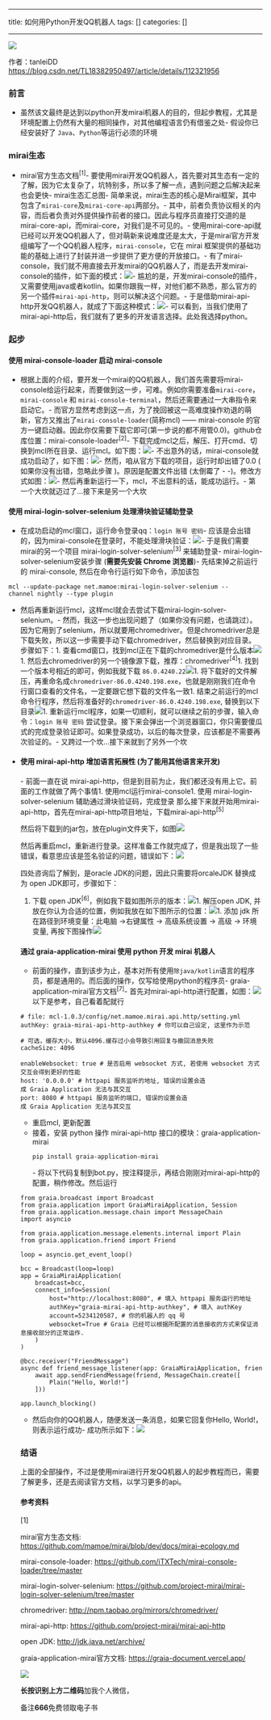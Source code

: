 
--- 
title:  如何用Python开发QQ机器人 
tags: []
categories: [] 

---
<img src="https://img-blog.csdnimg.cn/img_convert/07dafc07c8cab1cfdbddb0d7106b9453.png">

>  
  作者：tanleiDD 
  https://blog.csdn.net/TL18382950497/article/details/112321956 
 

### 前言
- 虽然该文最终是达到以python开发mirai机器人的目的，但起步教程，尤其是环境配置上仍然有大量的相同操作，对其他编程语言仍有借鉴之处- 假设你已经安装好了 `Java`、`Python`等运行必须的环境
### mirai生态
- mirai官方生态文档<sup>[1]</sup>- 要使用mirai开发QQ机器人，首先要对其生态有一定的了解，因为它太复杂了，坑特别多，所以多了解一点，遇到问题之后解决起来也会更快- mirai生态汇总图- 简单来说，mirai生态的核心是Mirai框架，其中包含了`mirai-core`及`mirai-core-api`两部分。- 其中，前者负责协议相关的内容，而后者负责对外提供操作前者的接口。因此与程序员直接打交道的是mirai-core-api，而mirai-core，对我们是不可见的。- 使用mirai-core-api就已经可以开发QQ机器人了，但对萌新来说难度还是太大，于是mirai官方开发组编写了一个QQ机器人程序，`mirai-console`，它在 mirai 框架提供的基础功能的基础上进行了封装并进一步提供了更方便的开放接口。- 有了mirai-console，我们就不用直接去开发mirai的QQ机器人了，而是去开发mirai-console的插件，如下面的模式：<img src="https://img-blog.csdnimg.cn/img_convert/44657d093a261e0ed8317eb279cd1acf.png">- 尴尬的是，开发mirai-console的插件，又需要使用java或者kotlin。如果你跟我一样，对他们都不熟悉，那么官方的另一个插件`mirai-api-http`，则可以解决这个问题。- 于是借助mirai-api-http开发QQ机器人，就成了下面这种模式：<img src="https://img-blog.csdnimg.cn/img_convert/1aec296545177ccb2e4a6f2ee955185c.png">- 可以看到，当我们使用了mirai-api-http后，我们就有了更多的开发语言选择。此处我选择python。
### 起步

#### 使用 mirai-console-loader 启动 mirai-console
- 根据上面的介绍，要开发一个mirai的QQ机器人，我们首先需要将mirai-console给运行起来，而要做到这一步，可难。例如你需要准备`mirai-core`，`mirai-console` 和 `mirai-console-terminal`，然后还需要通过一大串指令来启动它。- 而官方显然考虑到这一点，为了挽回被这一高难度操作劝退的萌新，官方又推出了`mirai-console-loader`(简称mcl) —— mirai-console 的官方一键启动器。因此你仅需要下载它即可(第一步说的都不用管0.0)。github仓库位置：mirai-console-loader<sup>[2]</sup>- 下载完成mcl之后，解压、打开cmd、切换到mcl所在目录、运行mcl。如下图：<img src="https://img-blog.csdnimg.cn/img_convert/62853674ae3464f459efdd938945bd64.png">- 不出意外的话，mirai-console就成功启动了，如下图：<img src="https://img-blog.csdnimg.cn/img_convert/a556a59189adca1c10af04ef24febb16.png">- 然而，咱从官方下载的项目，运行时却出错了0.0 ( 如果你没有出错，忽略此步骤 )。原因是配置文件出错 (太倒霉了 - -)。修改方式如图：<img src="https://img-blog.csdnimg.cn/img_convert/05f65a657dcb035f0690821da2874afc.png">- 然后再重新运行一下，mcl，不出意料的话，能成功运行。- 第一个大坎就迈过了…接下来是另一个大坎
#### 使用 mirai-login-solver-selenium 处理滑块验证辅助登录
- 在成功启动的mcl窗口，运行命令登录qq：`login 账号 密码`- 应该是会出错的，因为mirai-console在登录时，不能处理滑块验证：<img src="https://img-blog.csdnimg.cn/img_convert/7815ffd685337928f2724b81b3626e50.png">- 于是我们需要mirai的另一个项目 mirai-login-solver-selenium<sup>[3]</sup> 来辅助登录- mirai-login-solver-selenium安装步骤 (**需要先安装 Chrome 浏览器**)- 先结束掉之前运行的 mirai-console, 然后在命令行运行如下命令，添加该包
```
mcl --update-package net.mamoe:mirai-login-solver-selenium --channel nightly --type plugin

```
- 然后再重新运行mcl，这样mcl就会去尝试下载mirai-login-solver-selenium。- 然而，我这一步也出现问题了（如果你没有问题，也请跳过）。因为它用到了selenium，所以就要用chromedriver。但是chromedriver总是下载失败，所以这一步需要手动下载chromedriver，然后替换到对应目录。步骤如下：1. 查看cmd窗口，找到mcl正在下载的chromedriver是什么版本<img src="https://img-blog.csdnimg.cn/img_convert/792d2352aeff7175995088ab8d16ece6.png">1. 然后去chromedriver的另一个镜像源下载，推荐：chromedriver<sup>[4]</sup>1. 找到一个版本号相近的即可，例如我就下载 `86.0.4240.22`<img src="https://img-blog.csdnimg.cn/img_convert/df8f8d1e576e8990652dc8c02a56c332.png">1. 将下载好的文件解压，再重命名成`chromedriver-86.0.4240.198.exe`，也就是刚刚我们在命令行窗口查看的文件名，一定要跟它想下载的文件名一致1. 结束之前运行的mcl命令行程序，然后将准备好的`chromedriver-86.0.4240.198.exe`, 替换到以下目录<img src="https://img-blog.csdnimg.cn/img_convert/baa9a8c5bff258b47c11da5526fec87a.png">1. 重新运行mcl程序，如果一切顺利，就可以继续之前的步骤，输入命令：`login 账号 密码` 尝试登录。接下来会弹出一个浏览器窗口，你只需要傻瓜式的完成登录验证即可。如果登录成功，以后的每次登录，应该都是不需要再次验证的。- 又跨过一个坎…接下来就到了另外一个坎<li><h4>使用 mirai-api-http 增加语言拓展性 (为了能用其他语言来开发)</h4> 
 <ul>- 前面一直在说 mirai-api-http，但是到目前为止，我们都还没有用上它。前面的工作就做了两个事情1. 使用mcl运行mirai-console1. 使用 mirai-login-solver-selenium 辅助通过滑块验证码，完成登录
那么接下来就开始用mirai-api-http，首先在mirai-api-http项目地址，下载mirai-api-http<sup>[5]</sup>

然后将下载到的jar包，放在plugin文件夹下，如图<img src="https://img-blog.csdnimg.cn/img_convert/b7e0bbec6d245332b95eaa3a7c5f4a46.png">

然后再重启mcl，重新进行登录。这样准备工作就完成了，但是我出现了一些错误，看意思应该是签名验证的问题，错误如下：<img src="https://img-blog.csdnimg.cn/img_convert/584bc6f3608130b95616e79657f8106a.png">

四处咨询后了解到，是oracle JDK的问题，因此只需要将orcaleJDK 替换成为 open JDK即可，步骤如下：
1. 下载 open JDK<sup>[6]</sup>，例如我下载如图所示的版本：<img src="https://img-blog.csdnimg.cn/img_convert/c45987444acce4aa02f79389f7c7fe87.png">1. 解压open JDK, 并放在你认为合适的位置，例如我放在如下图所示的位置：<img src="https://img-blog.csdnimg.cn/img_convert/2a16530a705bf8386d8f58d1f5dc40d9.png">1. 添加 jdk 所在路径到环境变量：此电脑 -&gt;右键属性 -&gt; 高级系统设置 -&gt; 高级 -&gt; 环境变量, 再按下图操作<img src="https://img-blog.csdnimg.cn/img_convert/c64bfaf230b47c0d8df8e567159165fb.png">
#### 通过 graia-application-mirai 使用 python 开发 mirai 机器人
- 前面的操作，直到该步为止，基本对所有使用`除java/kotlin`语言的程序员，都是通用的。而后面的操作，仅写给使用python的程序员- graia-application-mirai官方文档<sup>[7]</sup>- 首先对mirai-api-http进行配置，如图：<img src="https://img-blog.csdnimg.cn/img_convert/6720aac1389d88c20ab9b1dd897ab727.png">以下是参考，自己看着配就行
```
# file: mcl-1.0.3/config/net.mamoe.mirai.api.http/setting.yml
authKey: graia-mirai-api-http-authkey # 你可以自己设定, 这里作为示范

# 可选，缓存大小，默认4096.缓存过小会导致引用回复与撤回消息失败
cacheSize: 4096

enableWebsocket: true # 是否启用 websocket 方式, 若使用 websocket 方式交互会得到更好的性能
host: '0.0.0.0' # httpapi 服务监听的地址, 错误的设置会造成 Graia Application 无法与其交互
port: 8080 # httpapi 服务监听的端口, 错误的设置会造成 Graia Application 无法与其交互

```
- 重启mcl, 更新配置<li>接着，安装 python 操作 mirai-api-http 接口的模块：graia-application-mirai<pre class="has"><code class="language-go">pip install graia-application-mirai
</code></pre></li>- 将以下代码复制到bot.py，按注释提示，再结合刚刚对mirai-api-http的配置，稍作修改。然后运行
```
from graia.broadcast import Broadcast
from graia.application import GraiaMiraiApplication, Session
from graia.application.message.chain import MessageChain
import asyncio

from graia.application.message.elements.internal import Plain
from graia.application.friend import Friend

loop = asyncio.get_event_loop()

bcc = Broadcast(loop=loop)
app = GraiaMiraiApplication(
    broadcast=bcc,
    connect_info=Session(
        host="http://localhost:8080", # 填入 httpapi 服务运行的地址
        authKey="graia-mirai-api-http-authkey", # 填入 authKey
        account=5234120587, # 你的机器人的 qq 号
        websocket=True # Graia 已经可以根据所配置的消息接收的方式来保证消息接收部分的正常运作.
    )
)

@bcc.receiver("FriendMessage")
async def friend_message_listener(app: GraiaMiraiApplication, friend: Friend):
    await app.sendFriendMessage(friend, MessageChain.create([
        Plain("Hello, World!")
    ]))

app.launch_blocking()

```
- 然后向你的QQ机器人，随便发送一条消息，如果它回复你Hello, World!，则表示运行成功- 成功所示如下：<img src="https://img-blog.csdnimg.cn/img_convert/7d60ed99caf752fea5321d3af6f0e418.png">
### 结语

上面的全部操作，不过是使用mirai进行开发QQ机器人的起步教程而已，需要了解更多，还是去阅读官方文档，以学习更多的api。

#### 参考资料

[1]

mirai官方生态文档: https://github.com/mamoe/mirai/blob/dev/docs/mirai-ecology.md

mirai-console-loader: https://github.com/iTXTech/mirai-console-loader/tree/master

mirai-login-solver-selenium: https://github.com/project-mirai/mirai-login-solver-selenium/tree/master

chromedriver: http://npm.taobao.org/mirrors/chromedriver/

mirai-api-http: https://github.com/project-mirai/mirai-api-http

open JDK: http://jdk.java.net/archive/

graia-application-mirai官方文档: https://graia-document.vercel.app/

<img src="https://img-blog.csdnimg.cn/img_convert/7a3e3939e0739b3c2d258a7f177ef129.png">

**长按识别上方二维码**加我个人微信，

备注**666**免费领取电子书
